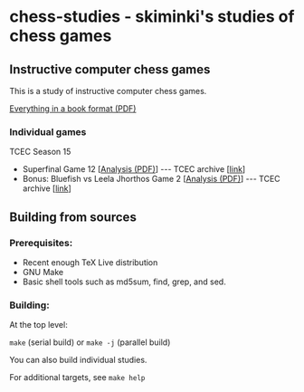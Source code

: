 # chess-studies - skiminki's studies of chess games

## Instructive computer chess games

This is a study of instructive computer chess games.

[Everything in a book format (PDF)](instructive-compchess/instructive-compchess-games.pdf)

### Individual games

TCEC Season 15

- Superfinal Game 12
  [[Analysis (PDF)](instructive-compchess/tcec-s15-sufi-g12.pdf)] ---
  TCEC archive [[link](https://cd.tcecbeta.club/archive.html?season=15&div=sf&game=12)]
- Bonus: Bluefish vs Leela Jhorthos Game 2
  [[Analysis (PDF)](instructive-compchess/tcec-s15-bonus-g2.pdf)] ---
  TCEC archive [[link](https://cd.tcecbeta.club/archive.html?season=bonus&div=fun_bonus&game=2)]

## Building from sources

### Prerequisites:
- Recent enough TeX Live distribution
- GNU Make
- Basic shell tools such as md5sum, find, grep, and sed.

### Building:

At the top level:

`make` (serial build) or `make -j` (parallel build)

You can also build individual studies.

For additional targets, see `make help`
